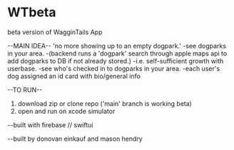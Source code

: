 # WTbeta
beta version of WagginTails App

--MAIN IDEA--
'no more showing up to an empty dogpark.'
-see dogparks in your area.
-(backend runs a 'dogpark' search through apple maps api to add dogparks to DB if not already stored.)
  -i.e. self-sufficient growth with userbase.
-see who's checked in to dogparks in your area.
-each user's dog assigned an id card with bio/general info

--TO RUN--
1) download zip or clone repo ('main' branch is working beta)
2) open and run on xcode simulator

--built with firebase // swiftui

--built by donovan einkauf and mason hendry


